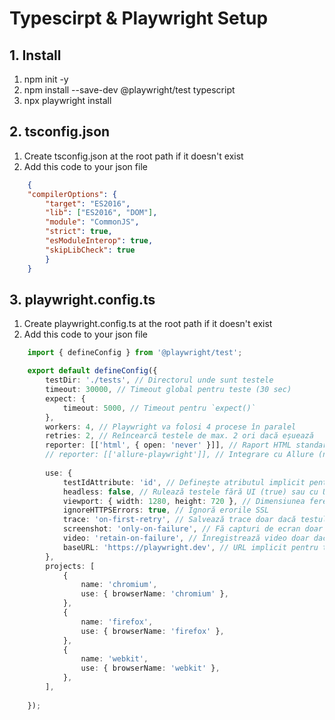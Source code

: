 # Typescirpt & Playwright Setup
## 1. Install
1.   npm init -y
2.   npm install --save-dev @playwright/test typescript
3.   npx playwright install


## 2. tsconfig.json
1. Create tsconfig.json at the root path if it doesn't exist
2. Add this code to your json file
```json
    {
    "compilerOptions": {
        "target": "ES2016",
        "lib": ["ES2016", "DOM"],
        "module": "CommonJS",
        "strict": true,
        "esModuleInterop": true,
        "skipLibCheck": true
        }
    }
```
## 3. playwright.config.ts
1. Create playwright.config.ts at the root path if it doesn't exist
2. Add this code to your json file
```typescript
    import { defineConfig } from '@playwright/test';

    export default defineConfig({
        testDir: './tests', // Directorul unde sunt testele
        timeout: 30000, // Timeout global pentru teste (30 sec)
        expect: {
            timeout: 5000, // Timeout pentru `expect()`
        },
        workers: 4, // Playwright va folosi 4 procese în paralel
        retries: 2, // Reîncearcă testele de max. 2 ori dacă eșuează
        reporter: [['html', { open: 'never' }]], // Raport HTML standard
        // reporter: [['allure-playwright']], // Integrare cu Allure (necesită instalare)
    
        use: {
            testIdAttribute: 'id', // Definește atributul implicit pentru testare, se va folosi getByTestId pentru a cauta
            headless: false, // Rulează testele fără UI (true) sau cu UI vizibil (false)
            viewport: { width: 1280, height: 720 }, // Dimensiunea ferestrei browserului
            ignoreHTTPSErrors: true, // Ignoră erorile SSL
            trace: 'on-first-retry', // Salvează trace doar dacă testul eșuează prima dată
            screenshot: 'only-on-failure', // Fă capturi de ecran doar când un test eșuează
            video: 'retain-on-failure', // Înregistrează video doar dacă testul eșuează
            baseURL: 'https://playwright.dev', // URL implicit pentru testele tale
        },
        projects: [
            {
                name: 'chromium',
                use: { browserName: 'chromium' },
            },
            {
                name: 'firefox',
                use: { browserName: 'firefox' },
            },
            {
                name: 'webkit',
                use: { browserName: 'webkit' },
            },
        ],
    
    });

```